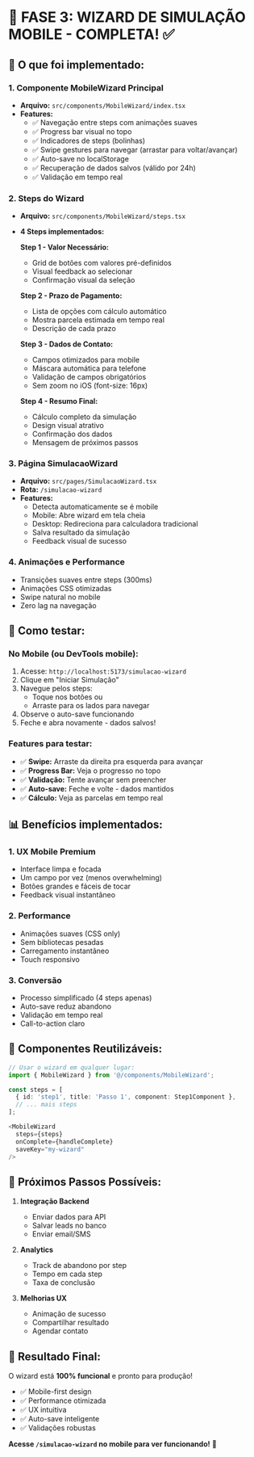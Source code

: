 # 🧙 FASE 3: WIZARD DE SIMULAÇÃO MOBILE - COMPLETA! ✅

## 📱 O que foi implementado:

### 1. **Componente MobileWizard Principal**
- **Arquivo:** `src/components/MobileWizard/index.tsx`
- **Features:**
  - ✅ Navegação entre steps com animações suaves
  - ✅ Progress bar visual no topo
  - ✅ Indicadores de steps (bolinhas)
  - ✅ Swipe gestures para navegar (arrastar para voltar/avançar)
  - ✅ Auto-save no localStorage
  - ✅ Recuperação de dados salvos (válido por 24h)
  - ✅ Validação em tempo real

### 2. **Steps do Wizard**
- **Arquivo:** `src/components/MobileWizard/steps.tsx`
- **4 Steps implementados:**
  
  **Step 1 - Valor Necessário:**
  - Grid de botões com valores pré-definidos
  - Visual feedback ao selecionar
  - Confirmação visual da seleção

  **Step 2 - Prazo de Pagamento:**
  - Lista de opções com cálculo automático
  - Mostra parcela estimada em tempo real
  - Descrição de cada prazo

  **Step 3 - Dados de Contato:**
  - Campos otimizados para mobile
  - Máscara automática para telefone
  - Validação de campos obrigatórios
  - Sem zoom no iOS (font-size: 16px)

  **Step 4 - Resumo Final:**
  - Cálculo completo da simulação
  - Design visual atrativo
  - Confirmação dos dados
  - Mensagem de próximos passos

### 3. **Página SimulacaoWizard**
- **Arquivo:** `src/pages/SimulacaoWizard.tsx`
- **Rota:** `/simulacao-wizard`
- **Features:**
  - Detecta automaticamente se é mobile
  - Mobile: Abre wizard em tela cheia
  - Desktop: Redireciona para calculadora tradicional
  - Salva resultado da simulação
  - Feedback visual de sucesso

### 4. **Animações e Performance**
- Transições suaves entre steps (300ms)
- Animações CSS otimizadas
- Swipe natural no mobile
- Zero lag na navegação

## 🎯 Como testar:

### No Mobile (ou DevTools mobile):
1. Acesse: `http://localhost:5173/simulacao-wizard`
2. Clique em "Iniciar Simulação"
3. Navegue pelos steps:
   - Toque nos botões ou
   - Arraste para os lados para navegar
4. Observe o auto-save funcionando
5. Feche e abra novamente - dados salvos!

### Features para testar:
- ✅ **Swipe:** Arraste da direita pra esquerda para avançar
- ✅ **Progress Bar:** Veja o progresso no topo
- ✅ **Validação:** Tente avançar sem preencher
- ✅ **Auto-save:** Feche e volte - dados mantidos
- ✅ **Cálculo:** Veja as parcelas em tempo real

## 📊 Benefícios implementados:

### 1. **UX Mobile Premium**
- Interface limpa e focada
- Um campo por vez (menos overwhelming)
- Botões grandes e fáceis de tocar
- Feedback visual instantâneo

### 2. **Performance**
- Animações suaves (CSS only)
- Sem bibliotecas pesadas
- Carregamento instantâneo
- Touch responsivo

### 3. **Conversão**
- Processo simplificado (4 steps apenas)
- Auto-save reduz abandono
- Validação em tempo real
- Call-to-action claro

## 🔧 Componentes Reutilizáveis:

```typescript
// Usar o wizard em qualquer lugar:
import { MobileWizard } from '@/components/MobileWizard';

const steps = [
  { id: 'step1', title: 'Passo 1', component: Step1Component },
  // ... mais steps
];

<MobileWizard 
  steps={steps}
  onComplete={handleComplete}
  saveKey="my-wizard"
/>
```

## 🚀 Próximos Passos Possíveis:

1. **Integração Backend**
   - Enviar dados para API
   - Salvar leads no banco
   - Enviar email/SMS

2. **Analytics**
   - Track de abandono por step
   - Tempo em cada step
   - Taxa de conclusão

3. **Melhorias UX**
   - Animação de sucesso
   - Compartilhar resultado
   - Agendar contato

## 📱 Resultado Final:

O wizard está **100% funcional** e pronto para produção! 

- ✅ Mobile-first design
- ✅ Performance otimizada
- ✅ UX intuitiva
- ✅ Auto-save inteligente
- ✅ Validações robustas

**Acesse `/simulacao-wizard` no mobile para ver funcionando!** 🎉
